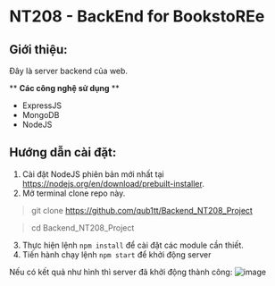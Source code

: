 # NT208 - BackEnd for BookstoREe

## Giới thiệu:
Đây là server backend của web.

** **Các công nghệ sử dụng** **
- ExpressJS
- MongoDB
- NodeJS

## Hướng dẫn cài đặt:
1. Cài đặt NodeJS phiên bản mới nhất tại https://nodejs.org/en/download/prebuilt-installer.
2. Mở terminal clone repo này.
> git clone https://github.com/qub1tt/Backend_NT208_Project

> cd Backend_NT208_Project
3. Thực hiện lệnh `npm install` để cài đặt các module cần thiết.
4. Tiến hành chạy lệnh `npm start` để khởi động server

Nếu có kết quả như hình thì server đã khởi động thành công:
![image](https://github.com/qub1tt/Backend_NT208_Project/assets/91910146/92511b6e-65ae-4b49-b16a-c04f819807a9)

